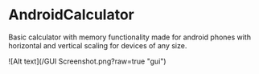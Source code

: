 # AndroidCalculator
Basic calculator with memory functionality made for android phones with horizontal and vertical scaling for devices of any size.

![Alt text](/GUI Screenshot.png?raw=true "gui")
